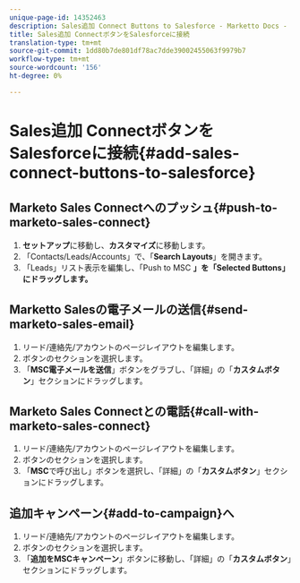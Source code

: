 ```yaml
---
unique-page-id: 14352463
description: Sales追加 Connect Buttons to Salesforce - Marketto Docs - Product Documentation
title: Sales追加 ConnectボタンをSalesforceに接続
translation-type: tm+mt
source-git-commit: 1dd80b7de801df78ac7dde39002455063f9979b7
workflow-type: tm+mt
source-wordcount: '156'
ht-degree: 0%

---
```



# Sales追加 ConnectボタンをSalesforceに接続{#add-sales-connect-buttons-to-salesforce}

## Marketo Sales Connectへのプッシュ{#push-to-marketo-sales-connect}

1. **セットアップ**&#x200B;に移動し、**カスタマイズ**&#x200B;に移動します。
1. 「Contacts/Leads/Accounts」で、「**Search Layouts**」を開きます。
1. 「Leads」リスト表示を編集し、「Push to MSC **」を「Selected Buttons」にドラッグします。**

## Marketto Salesの電子メールの送信{#send-marketo-sales-email}

1. リード/連絡先/アカウントのページレイアウトを編集します。
1. ボタンのセクションを選択します。
1. 「**MSC電子メールを送信**」ボタンをグラブし、「詳細」の「**カスタムボタン**」セクションにドラッグします。

## Marketo Sales Connectとの電話{#call-with-marketo-sales-connect}

1. リード/連絡先/アカウントのページレイアウトを編集します。
1. ボタンのセクションを選択します。
1. 「**MSC**&#x200B;で呼び出し」ボタンを選択し、「詳細」の「**カスタムボタン**」セクションにドラッグします。

## 追加キャンペーン{#add-to-campaign}へ

1. リード/連絡先/アカウントのページレイアウトを編集します。
1. ボタンのセクションを選択します。
1. 「**追加をMSCキャンペーン**」ボタンに移動し、「詳細」の「**カスタムボタン**」セクションにドラッグします。
